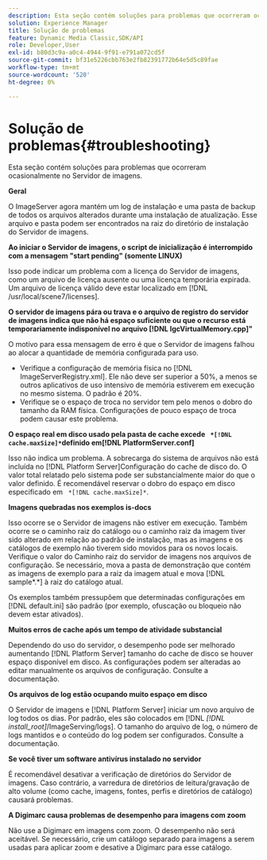 ```yaml
---
description: Esta seção contém soluções para problemas que ocorreram ocasionalmente no Servidor de imagens.
solution: Experience Manager
title: Solução de problemas
feature: Dynamic Media Classic,SDK/API
role: Developer,User
exl-id: b80d3c9a-a0c4-4944-9f91-e791a072cd5f
source-git-commit: bf31e5226cbb763e2fb82391772b64e5d5c89fae
workflow-type: tm+mt
source-wordcount: '520'
ht-degree: 0%

---
```


# Solução de problemas{#troubleshooting}

Esta seção contém soluções para problemas que ocorreram ocasionalmente no Servidor de imagens.

**Geral**

O ImageServer agora mantém um log de instalação e uma pasta de backup de todos os arquivos alterados durante uma instalação de atualização. Esse arquivo e pasta podem ser encontrados na raiz do diretório de instalação do Servidor de imagens.

**Ao iniciar o Servidor de imagens, o script de inicialização é interrompido com a mensagem &quot;start pending&quot; (somente LINUX)**

Isso pode indicar um problema com a licença do Servidor de imagens, como um arquivo de licença ausente ou uma licença temporária expirada. Um arquivo de licença válido deve estar localizado em [!DNL /usr/local/scene7/licenses].

**O servidor de imagens pára ou trava e o arquivo de registro do servidor de imagens indica que não há espaço suficiente ou que o recurso está temporariamente indisponível no arquivo [!DNL IgcVirtualMemory.cpp]&quot;**

O motivo para essa mensagem de erro é que o Servidor de imagens falhou ao alocar a quantidade de memória configurada para uso.

* Verifique a configuração de memória física no [!DNL ImageServerRegistry.xml]. Ele não deve ser superior a 50%, a menos se outros aplicativos de uso intensivo de memória estiverem em execução no mesmo sistema. O padrão é 20%.
* Verifique se o espaço de troca no servidor tem pelo menos o dobro do tamanho da RAM física. Configurações de pouco espaço de troca podem causar este problema.

**O espaço real em disco usado pela pasta de cache excede ` *[!DNL cache.maxSize]*`definido em[!DNL PlatformServer.conf]**

Isso não indica um problema. A sobrecarga do sistema de arquivos não está incluída no [!DNL Platform Server]Configuração do cache de disco do. O valor total relatado pelo sistema pode ser substancialmente maior do que o valor definido. É recomendável reservar o dobro do espaço em disco especificado em ` *[!DNL cache.maxSize]*`.

**Imagens quebradas nos exemplos is-docs**

Isso ocorre se o Servidor de imagens não estiver em execução. Também ocorre se o caminho raiz do catálogo ou o caminho raiz da imagem tiver sido alterado em relação ao padrão de instalação, mas as imagens e os catálogos de exemplo não tiverem sido movidos para os novos locais. Verifique o valor do Caminho raiz do servidor de imagens nos arquivos de configuração. Se necessário, mova a pasta de demonstração que contém as imagens de exemplo para a raiz da imagem atual e mova [!DNL sample*.*] à raiz do catálogo atual.

Os exemplos também pressupõem que determinadas configurações em [!DNL default.ini] são padrão (por exemplo, ofuscação ou bloqueio não devem estar ativados).

**Muitos erros de cache após um tempo de atividade substancial**

Dependendo do uso do servidor, o desempenho pode ser melhorado aumentando [!DNL Platform Server] tamanho do cache de disco se houver espaço disponível em disco. As configurações podem ser alteradas ao editar manualmente os arquivos de configuração. Consulte a documentação.

**Os arquivos de log estão ocupando muito espaço em disco**

O Servidor de imagens e [!DNL Platform Server] iniciar um novo arquivo de log todos os dias. Por padrão, eles são colocados em [!DNL *[!DNL install_root]*/ImageServing/logs]. O tamanho do arquivo de log, o número de logs mantidos e o conteúdo do log podem ser configurados. Consulte a documentação.

**Se você tiver um software antivírus instalado no servidor**

É recomendável desativar a verificação de diretórios do Servidor de imagens. Caso contrário, a varredura de diretórios de leitura/gravação de alto volume (como cache, imagens, fontes, perfis e diretórios de catálogo) causará problemas.

**A Digimarc causa problemas de desempenho para imagens com zoom**

Não use a Digimarc em imagens com zoom. O desempenho não será aceitável. Se necessário, crie um catálogo separado para imagens a serem usadas para aplicar zoom e desative a Digimarc para esse catálogo.
